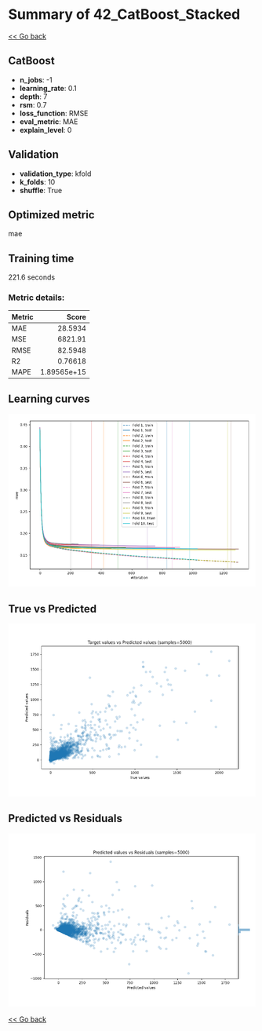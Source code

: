 # Summary of 42_CatBoost_Stacked

[<< Go back](../README.md)


## CatBoost
- **n_jobs**: -1
- **learning_rate**: 0.1
- **depth**: 7
- **rsm**: 0.7
- **loss_function**: RMSE
- **eval_metric**: MAE
- **explain_level**: 0

## Validation
 - **validation_type**: kfold
 - **k_folds**: 10
 - **shuffle**: True

## Optimized metric
mae

## Training time

221.6 seconds

### Metric details:
| Metric   |          Score |
|:---------|---------------:|
| MAE      |   28.5934      |
| MSE      | 6821.91        |
| RMSE     |   82.5948      |
| R2       |    0.76618     |
| MAPE     |    1.89565e+15 |



## Learning curves
![Learning curves](learning_curves.png)
## True vs Predicted

![True vs Predicted](true_vs_predicted.png)


## Predicted vs Residuals

![Predicted vs Residuals](predicted_vs_residuals.png)



[<< Go back](../README.md)
